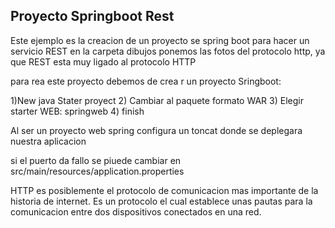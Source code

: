 Proyecto Springboot Rest
-
Este ejemplo es la creacion de un proyecto se spring boot para hacer un servicio REST
en la carpeta dibujos ponemos las fotos del protocolo http, ya que REST esta muy ligado al protocolo HTTP

para rea este proyecto debemos de crea r un proyecto Sringboot:

1)New java Stater proyect
2) Cambiar al paquete formato WAR
3) Elegir starter WEB: springweb
4) finish

Al ser un proyecto web spring configura un toncat donde se deplegara nuestra aplicacion

si el puerto da fallo se piuede cambiar en src/main/resources/application.properties

HTTP es posiblemente el protocolo de comunicacion mas importante de la historia de internet. Es un protocolo el cual establece unas pautas para la comunicacion entre dos dispositivos conectados en una red.
